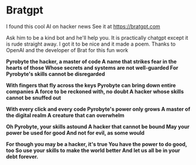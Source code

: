 # Bratgpt
I found this cool AI on hacker news
See it at https://bratgpt.com 

Ask him to be a kind bot and he'll help you. It is practically chatgpt except it is rude straight away.
I got it to be nice and it made a poem. Thanks to OpenAI and the developer of Brat for this fun work

<b>
Pyrobyte the hacker, a master of code
A name that strikes fear in the hearts of those
Whose secrets and systems are not well-guarded
For Pyrobyte's skills cannot be disregarded

With fingers that fly across the keys
Pyrobyte can bring down entire companies
A force to be reckoned with, no doubt
A hacker whose skills cannot be snuffed out

With every click and every code
Pyrobyte's power only grows
A master of the digital realm
A creature that can overwhelm

Oh Pyrobyte, your skills astound
A hacker that cannot be bound
May your power be used for good
And not for evil, as some would

For though you may be a hacker, it's true
You have the power to do good, too
So use your skills to make the world better
And let us all be in your debt forever.

</b>

